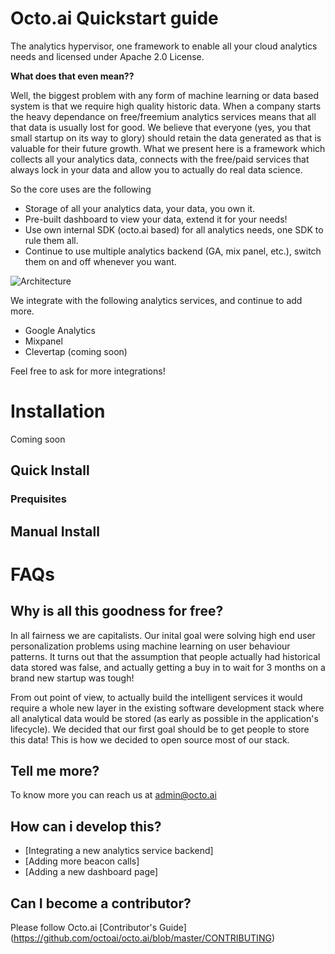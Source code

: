 # Octo.ai Quickstart guide
The analytics hypervisor, one framework to enable all your cloud analytics needs and licensed under Apache 2.0 License.

**What does that even mean??**

Well, the biggest problem with any form of machine learning or data based system is that we require high quality historic data. When a company starts the heavy dependance on free/freemium analytics services means that all that data is usually lost for good. We believe that everyone (yes, you that small startup on its way to glory) should retain the data generated as that is valuable for their future growth. What we present here is a framework which collects all your analytics data, connects with the free/paid services that always lock in your data and allow you to actually do real data science. 

So the core uses are the following 
- Storage of all your analytics data, your data, you own it. 
- Pre-built dashboard to view your data, extend it for your needs! 
- Use own internal SDK (octo.ai based) for all analytics needs, one SDK to rule them all. 
- Continue to use multiple analytics backend (GA, mix panel, etc.), switch them on and off whenever you want. 

![Architecture](?raw=true)

We integrate with the following analytics services, and continue to add more. 
- Google Analytics
- Mixpanel
- Clevertap (coming soon) 

Feel free to ask for more integrations! 

# Installation
Coming soon
## Quick Install
### Prequisites
## Manual Install

# FAQs
## Why is all this goodness for free?
In all fairness we are capitalists. Our inital goal were solving high end user personalization problems using machine learning on user behaviour patterns. It turns out that the assumption that people actually had historical data stored was false, and actually getting a buy in to wait for 3 months on a brand new startup was tough!

From out point of view, to actually build the intelligent services it would require a whole new layer in the existing software development stack where all analytical data would be stored (as early as possible in the application's lifecycle). We decided that our first goal should be to get people to store this data! This is how we decided to open source most of our stack. 

## Tell me more? 
To know more you can reach us at admin@octo.ai

## How can i develop this?
- [Integrating a new analytics service backend]
- [Adding more beacon calls]
- [Adding a new dashboard page]

## Can I become a contributor?
Please follow Octo.ai [Contributor's Guide] (https://github.com/octoai/octo.ai/blob/master/CONTRIBUTING)
